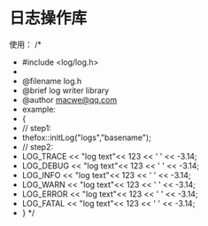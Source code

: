 ﻿日志操作库
===============

使用：
/*
* #include <log/log.h>
*
* @filename log.h
* @brief log writer library
* @author macwe@qq.com
* example:
* {
*   // step1:
*   thefox::initLog("logs","basename");
*   // step2:
*   LOG_TRACE << "log text"<< 123 << ' ' << -3.14;
*   LOG_DEBUG << "log text"<< 123 << ' ' << -3.14;
*   LOG_INFO << "log text"<< 123 << ' ' << -3.14;
*   LOG_WARN << "log text"<< 123 << ' ' << -3.14;
*   LOG_ERROR << "log text"<< 123 << ' ' << -3.14;
*   LOG_FATAL << "log text"<< 123 << ' ' << -3.14;
* }
*/